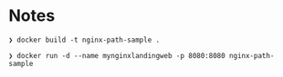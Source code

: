 # Notes

	❯ docker build -t nginx-path-sample .
	
	❯ docker run -d --name mynginxlandingweb -p 8080:8080 nginx-path-sample

